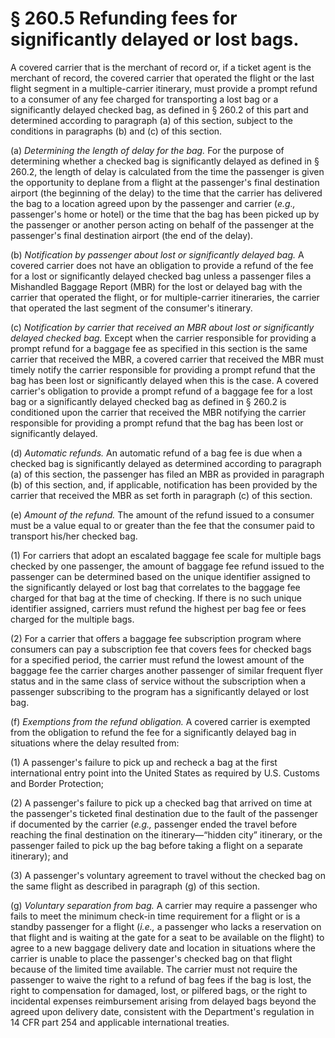 # § 260.5   Refunding fees for significantly delayed or lost bags.

A covered carrier that is the merchant of record or, if a ticket agent is the merchant of record, the covered carrier that operated the flight or the last flight segment in a multiple-carrier itinerary, must provide a prompt refund to a consumer of any fee charged for transporting a lost bag or a significantly delayed checked bag, as defined in § 260.2 of this part and determined according to paragraph (a) of this section, subject to the conditions in paragraphs (b) and (c) of this section.


(a) *Determining the length of delay for the bag.* For the purpose of determining whether a checked bag is significantly delayed as defined in § 260.2, the length of delay is calculated from the time the passenger is given the opportunity to deplane from a flight at the passenger's final destination airport (the beginning of the delay) to the time that the carrier has delivered the bag to a location agreed upon by the passenger and carrier (*e.g.,* passenger's home or hotel) or the time that the bag has been picked up by the passenger or another person acting on behalf of the passenger at the passenger's final destination airport (the end of the delay).


(b) *Notification by passenger about lost or significantly delayed bag.* A covered carrier does not have an obligation to provide a refund of the fee for a lost or significantly delayed checked bag unless a passenger files a Mishandled Baggage Report (MBR) for the lost or delayed bag with the carrier that operated the flight, or for multiple-carrier itineraries, the carrier that operated the last segment of the consumer's itinerary.


(c) *Notification by carrier that received an MBR about lost or significantly delayed checked bag.* Except when the carrier responsible for providing a prompt refund for a baggage fee as specified in this section is the same carrier that received the MBR, a covered carrier that received the MBR must timely notify the carrier responsible for providing a prompt refund that the bag has been lost or significantly delayed when this is the case. A covered carrier's obligation to provide a prompt refund of a baggage fee for a lost bag or a significantly delayed checked bag as defined in § 260.2 is conditioned upon the carrier that received the MBR notifying the carrier responsible for providing a prompt refund that the bag has been lost or significantly delayed.


(d) *Automatic refunds.* An automatic refund of a bag fee is due when a checked bag is significantly delayed as determined according to paragraph (a) of this section, the passenger has filed an MBR as provided in paragraph (b) of this section, and, if applicable, notification has been provided by the carrier that received the MBR as set forth in paragraph (c) of this section.


(e) *Amount of the refund.* The amount of the refund issued to a consumer must be a value equal to or greater than the fee that the consumer paid to transport his/her checked bag.


(1) For carriers that adopt an escalated baggage fee scale for multiple bags checked by one passenger, the amount of baggage fee refund issued to the passenger can be determined based on the unique identifier assigned to the significantly delayed or lost bag that correlates to the baggage fee charged for that bag at the time of checking. If there is no such unique identifier assigned, carriers must refund the highest per bag fee or fees charged for the multiple bags.


(2) For a carrier that offers a baggage fee subscription program where consumers can pay a subscription fee that covers fees for checked bags for a specified period, the carrier must refund the lowest amount of the baggage fee the carrier charges another passenger of similar frequent flyer status and in the same class of service without the subscription when a passenger subscribing to the program has a significantly delayed or lost bag.


(f) *Exemptions from the refund obligation.* A covered carrier is exempted from the obligation to refund the fee for a significantly delayed bag in situations where the delay resulted from:


(1) A passenger's failure to pick up and recheck a bag at the first international entry point into the United States as required by U.S. Customs and Border Protection;


(2) A passenger's failure to pick up a checked bag that arrived on time at the passenger's ticketed final destination due to the fault of the passenger if documented by the carrier (*e.g.,* passenger ended the travel before reaching the final destination on the itinerary—“hidden city” itinerary, or the passenger failed to pick up the bag before taking a flight on a separate itinerary); and


(3) A passenger's voluntary agreement to travel without the checked bag on the same flight as described in paragraph (g) of this section.


(g) *Voluntary separation from bag.* A carrier may require a passenger who fails to meet the minimum check-in time requirement for a flight or is a standby passenger for a flight (*i.e.,* a passenger who lacks a reservation on that flight and is waiting at the gate for a seat to be available on the flight) to agree to a new baggage delivery date and location in situations where the carrier is unable to place the passenger's checked bag on that flight because of the limited time available. The carrier must not require the passenger to waive the right to a refund of bag fees if the bag is lost, the right to compensation for damaged, lost, or pilfered bags, or the right to incidental expenses reimbursement arising from delayed bags beyond the agreed upon delivery date, consistent with the Department's regulation in 14 CFR part 254 and applicable international treaties.










